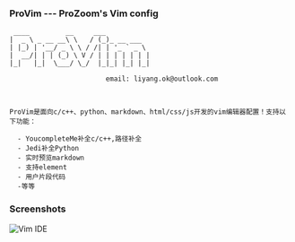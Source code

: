 ### ProVim --- ProZoom's Vim config

```
 ____         __     ___           
|  _ \ _ __ __\ \   / (_)_ __ ___  
| |_) | '__/ _ \ \ / /| | '_ ` _ \ 
|  __/| | | (_) \ V / | | | | | | |
|_|   |_|  \___/ \_/  |_|_| |_| |_|

                        email: liyang.ok@outlook.com
        
        
        
ProVim是面向c/c++、python、markdown、html/css/js开发的vim编辑器配置！支持以下功能：

  - YoucompleteMe补全c/c++,路径补全
  - Jedi补全Python
  - 实时预览markdown
  - 支持element
  - 用户片段代码
  -等等

```


### Screenshots

![Vim IDE](http://upload-images.jianshu.io/upload_images/5681277-6f7223d5f30ce3d3.png?imageMogr2/auto-orient/strip%7CimageView2/2/w/1240)


